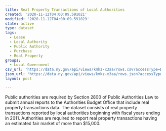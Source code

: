 ```yaml
---
title: Real Property Transactions of Local Authorities
created: '2020-11-12T04:00:09.591021'
modified: '2020-11-12T04:00:09.591029'
state: active
type: dataset
tags:
  - Lease
  - Local Authority
  - Public Authority
  - Purchase
  - Real Property
groups:
  - Local Government
csv_url: 'https://data.ny.gov/api/views/kmkz-x3aa/rows.csv?accessType=DOWNLOAD'
json_url: 'https://data.ny.gov/api/views/kmkz-x3aa/rows.json?accessType=DOWNLOAD'
layout: post

---
```

Public authorities are required by Section 2800 of Public Authorities Law to submit annual reports to the Authorities Budget Office that include real property transactions data.  The dataset consists of real property transactions reported by local authorities beginning with fiscal years ending in 2011. Authorities are required to report real property transactions having an estimated fair market of more than $15,000.
